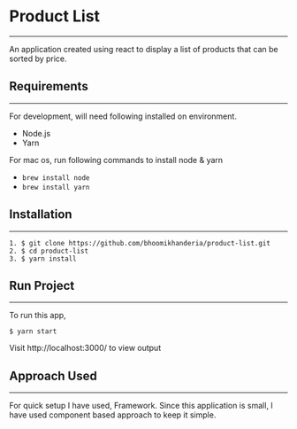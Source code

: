 # Product List

---

An application created using react to display a list of products that can be sorted by price.

## Requirements

---

For development, will need following installed on environment.

- Node.js
- Yarn

For mac os, run following commands to install node & yarn

- `brew install node`
- `brew install yarn`

## Installation

---

```
1. $ git clone https://github.com/bhoomikhanderia/product-list.git
2. $ cd product-list
3. $ yarn install
```

## Run Project

---

To run this app,

```
$ yarn start
```

Visit http://localhost:3000/ to view output

## Approach Used

---

For quick setup I have used, Framework. Since this application is small, I have used component based approach to keep it simple.
